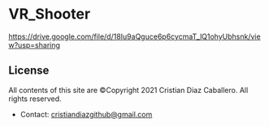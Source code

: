 # VR_Shooter
https://drive.google.com/file/d/18Iu9aQguce6p6cycmaT_lQ1ohyUbhsnk/view?usp=sharing


## License
All contents of this site are ©Copyright 2021 Cristian Diaz Caballero. All rights reserved.
- Contact: cristiandiazgithub@gmail.com

